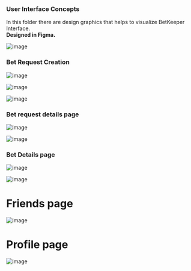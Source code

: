 ### User Interface Concepts

In this folder there are design graphics that helps to visualize BetKeeper Interface.  
**Designed in Figma.**

![image](./00%20-%20Main%20Page.jpg)

### Bet Request Creation

![image](./01-01%20Create%20Bet.jpg)

![image](./01-02%20Create%20Bet.jpg)

![image](./01-03%20Create%20Bet.jpg)

### Bet request details page

![image](./02-01%20Bet%20Request.jpg)

![image](./02-02%20Bet%20Request%20.jpg)

### Bet Details page

![image](./03-01%20Bet%20Details.jpg)

![image](./03-02%20Bet%20Details.jpg)


# Friends page

![image](./04%20-%20Friend%20Details.jpg)


# Profile page

![image](./05%20-%20Profile%20Page.jpg)


